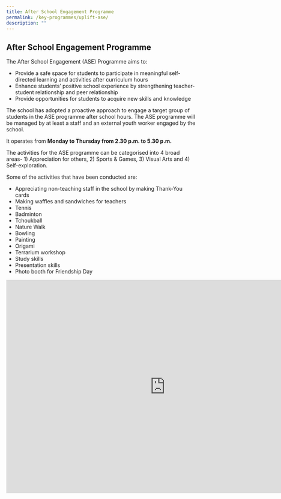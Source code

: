 ```yaml
---
title: After School Engagement Programme
permalink: /key-programmes/uplift-ase/
description: ""
---
```

## After School Engagement Programme

The After School Engagement (ASE) Programme aims to:

* Provide a safe space for students to participate in meaningful self-directed learning and activities after curriculum hours
* Enhance students’ positive school experience by strengthening teacher- student relationship and peer relationship
* Provide opportunities for students to acquire new skills and knowledge

The school has adopted a proactive approach to engage a target group of students in the ASE programme after school hours. The ASE programme will be managed by at least a staff and an external youth worker engaged by the school.

It operates from **Monday to Thursday from 2.30 p.m. to 5.30 p.m.**

The activities for the ASE programme can be categorised into 4 broad areas- 1) Appreciation for others, 2) Sports &amp; Games, 3) Visual Arts and 4) Self-exploration.

Some of the activities that have been conducted are:

* Appreciating non-teaching staff in the school by making Thank-You cards
* Making waffles and sandwiches for teachers
* Tennis
* Badminton
* Tchoukball
* Nature Walk
* Bowling
* Painting
* Origami
* Terrarium workshop
* Study skills
* Presentation skills
* Photo booth for Friendship Day

<iframe allowfullscreen="true" height="569" width="845" frameborder="0" src="https://docs.google.com/presentation/d/e/2PACX-1vRAt9wr0e0qi3DyJLjq0ARULTnPrIpfuA2dGfEDZD96Grouyy7LJn_CV-pC8Skc7lffBQ3jueA-6ZbN/embed?start=true&amp;loop=true&amp;delayms=10000"></iframe>